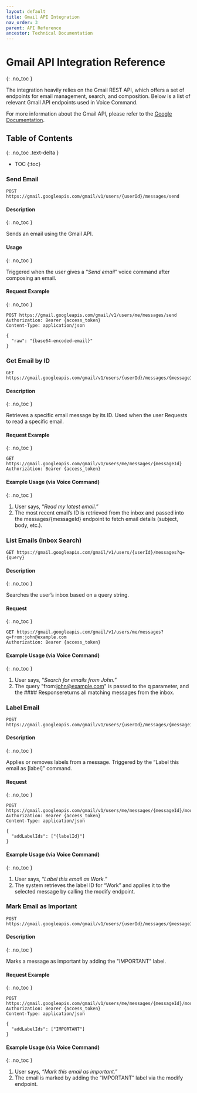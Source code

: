 ```yaml
---
layout: default
title: Gmail API Integration
nav_order: 3
parent: API Reference
ancestor: Technical Documentation
---
```


# Gmail API Integration Reference
{: .no_toc }

The integration heavily relies on the Gmail REST API, which offers a set of endpoints for email management, search, and composition. Below is a list of relevant Gmail API endpoints used in Voice Command.

For more information about the Gmail API, please refer to the [Google Documentation](https://developers.google.com/gmail/api/guides).

## Table of Contents
{: .no_toc .text-delta }

- TOC
{:toc}

### Send Email

```
POST https://gmail.googleapis.com/gmail/v1/users/{userId}/messages/send
```

#### Description
{: .no_toc }

Sends an email using the Gmail API.

#### Usage
{: .no_toc }

Triggered when the user gives a “*Send email*” voice command after composing an email.

#### Request Example
{: .no_toc }

```
POST https://gmail.googleapis.com/gmail/v1/users/me/messages/send
Authorization: Bearer {access_token}
Content-Type: application/json

{
  "raw": "{base64-encoded-email}"
}
```

### Get Email by ID

```
GET https://gmail.googleapis.com/gmail/v1/users/{userId}/messages/{messageId}
```

#### Description
{: .no_toc }

Retrieves a specific email message by its ID. Used when the user Requests to read a specific email.

#### Request Example
{: .no_toc }

```
GET https://gmail.googleapis.com/gmail/v1/users/me/messages/{messageId}
Authorization: Bearer {access_token}
```

#### Example Usage (via Voice Command)
{: .no_toc }

1. User says, “*Read my latest email.*”
2. The most recent email’s ID is retrieved from the inbox and passed into the messages/{messageId} endpoint to fetch email details (subject, body, etc.).

### List Emails (Inbox Search)

```
GET https://gmail.googleapis.com/gmail/v1/users/{userId}/messages?q={query}
```

#### Description
{: .no_toc }

Searches the user’s inbox based on a query string.

#### Request
{: .no_toc }

```
GET https://gmail.googleapis.com/gmail/v1/users/me/messages?q=from:john@example.com
Authorization: Bearer {access_token}
```

#### Example Usage (via Voice Command)
{: .no_toc }

1. User says, “*Search for emails from John.*”
2. The query "from:john@example.com" is passed to the q parameter, and the #### Responsereturns all matching messages from the inbox.

### Label Email

```
POST https://gmail.googleapis.com/gmail/v1/users/{userId}/messages/{messageId}/modify
```

#### Description
{: .no_toc }

Applies or removes labels from a message. Triggered by the “Label this email as [label]” command.

#### Request
{: .no_toc }

```
POST https://gmail.googleapis.com/gmail/v1/users/me/messages/{messageId}/modify
Authorization: Bearer {access_token}
Content-Type: application/json

{
  "addLabelIds": ["{labelId}"]
}
```

#### Example Usage (via Voice Command)
{: .no_toc }

1. User says, “*Label this email as Work.*”
2. The system retrieves the label ID for “Work” and applies it to the selected message by calling the modify endpoint.

### Mark Email as Important

```
POST https://gmail.googleapis.com/gmail/v1/users/{userId}/messages/{messageId}/modify
```

#### Description
{: .no_toc }

Marks a message as important by adding the "IMPORTANT" label.

#### Request Example
{: .no_toc }

```
POST https://gmail.googleapis.com/gmail/v1/users/me/messages/{messageId}/modify
Authorization: Bearer {access_token}
Content-Type: application/json

{
  "addLabelIds": ["IMPORTANT"]
}
```

#### Example Usage (via Voice Command)
{: .no_toc }

1. User says, *“Mark this email as important.”*
2. The email is marked by adding the “IMPORTANT” label via the modify endpoint.
